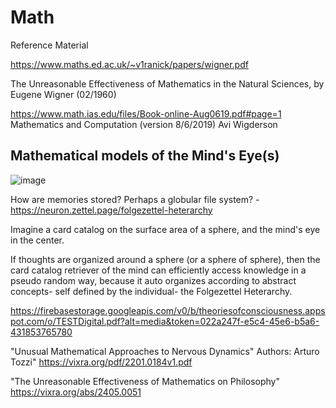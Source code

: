 # Math
Reference Material

https://www.maths.ed.ac.uk/~v1ranick/papers/wigner.pdf

The Unreasonable Effectiveness of Mathematics in the Natural Sciences, by Eugene Wigner (02/1960)
 
https://www.math.ias.edu/files/Book-online-Aug0619.pdf#page=1 Mathematics and Computation (version 8/6/2019) Avi Wigderson


Mathematical models of the Mind's Eye(s)
--

![image](https://github.com/hatonthecat/Math/assets/76194453/17ea1780-5111-43d8-97fc-c9bec640f7eb)

How are memories stored? Perhaps a globular file system? - https://neuron.zettel.page/folgezettel-heterarchy

Imagine a card catalog on the surface area of a sphere, and the mind's eye in the center. 

If thoughts are organized around a sphere (or a sphere of sphere), then the card catalog retriever of the mind can efficiently access knowledge in a pseudo random way, because it auto organizes according to abstract concepts- self defined by the individual- the Folgezettel Heterarchy.

https://firebasestorage.googleapis.com/v0/b/theoriesofconsciousness.appspot.com/o/TESTDigital.pdf?alt=media&token=022a247f-e5c4-45e6-b5a6-431853765780

"Unusual Mathematical Approaches to Nervous Dynamics" Authors: Arturo Tozzi" https://vixra.org/pdf/2201.0184v1.pdf 

"The Unreasonable Effectiveness of Mathematics on Philosophy" https://vixra.org/abs/2405.0051
